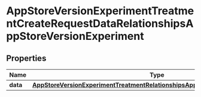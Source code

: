 

# AppStoreVersionExperimentTreatmentCreateRequestDataRelationshipsAppStoreVersionExperiment


## Properties

| Name | Type | Description | Notes |
|------------ | ------------- | ------------- | -------------|
|**data** | [**AppStoreVersionExperimentTreatmentRelationshipsAppStoreVersionExperimentData**](AppStoreVersionExperimentTreatmentRelationshipsAppStoreVersionExperimentData.md) |  |  |



